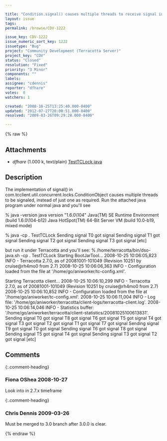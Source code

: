 ```yaml
---

title: "Condition.signal() causes multiple threads to receive signal instead of just one as required"
layout: issue
tags: 
permalink: /browse/CDV-1222

issue_key: CDV-1222
issue_numeric_sort_key: 1222
issuetype: "Bug"
project: "Community Development (Terracotta Server)"
project_key: "CDV"
status: "Closed"
resolution: "Fixed"
priority: "3 Minor"
components: ""
labels: 
assignee: "cdennis"
reporter: "dfhare"
votes:  0
watchers: 1

created: "2008-10-25T13:25:40.000-0400"
updated: "2012-07-27T20:00:51.000-0400"
resolved: "2009-03-26T09:29:28.000-0400"

---
```




{% raw %}


## Attachments
  
* <em>dfhare</em> (1.000 k, text/plain) [TestTCLock.java](/attachments/CDV/CDV-1222/TestTCLock.java)
  



## Description

<div markdown="1" class="description">

The implementation of signal() in com.tcclient.util.concurrent.locks.ConditionObject causes multiple threads to be signaled, instead of just one as required. Run the attached java program under normal java and you'll see

% java -version
java version "1.6.0\104"
Java(TM) SE Runtime Environment (build 1.6.0\104-b12)
Java HotSpot(TM) 64-Bit Server VM (build 10.0-b19, mixed mode)

% java -cp . TestTCLock
Sending signal
  T0 got signal
Sending signal
  T1 got signal
Sending signal
  T2 got signal
Sending signal
  T3 got signal
[etc]

but run it under Terracotta and you'll see:
% /home/terracotta/bin/dso-java.sh -cp . TestTCLock
Starting BootJarTool...
2008-10-25 10:06:05,823 INFO - Terracotta 2.7.0, as of 20081001-101049 (Revision 10251 by cruise@rh4mo0 from 2.7)
2008-10-25 10:06:06,363 INFO - Configuration loaded from the file at '/home/go/aniworker/tc-config.xml'.

Starting Terracotta client...
2008-10-25 10:06:10,299 INFO - Terracotta 2.7.0, as of 20081001-101049 (Revision 10251 by cruise@rh4mo0 from 2.7)
2008-10-25 10:06:10,852 INFO - Configuration loaded from the file at '/home/go/aniworker/tc-config.xml'.
2008-10-25 10:06:11,004 INFO - Log file: '/home/go/aniworker/terracotta/client-logs/terracotta-client.log'.
2008-10-25 10:06:14,046 INFO - Statistics buffer: '/home/go/aniworker/terracotta/client-statistics/20081025100613831'.
Sending signal
  T0 got signal
  T8 got signal
  T6 got signal
  T5 got signal
  T4 got signal
  T3 got signal
  T2 got signal
  T1 got signal
  T7 got signal
Sending signal
  T9 got signal
  T0 got signal
Sending signal
  T6 got signal
  T8 got signal
Sending signal
  T5 got signal
  T4 got signal
Sending signal
  T3 got signal
  T2 got signal
[etc]


</div>

## Comments


{:.comment-heading}
### **Fiona OShea** <span class="date">2008-10-27</span>

<div markdown="1" class="comment">

Look into in 2.7.x timeframe

</div>


{:.comment-heading}
### **Chris Dennis** <span class="date">2009-03-26</span>

<div markdown="1" class="comment">

Must be merged to 3.0 branch after 3.0.0 is clear.

</div>



{% endraw %}
